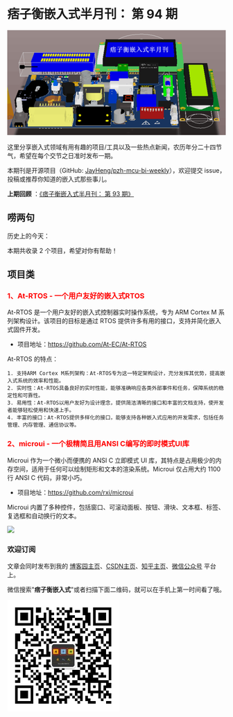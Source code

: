 # 痞子衡嵌入式半月刊： 第 94 期

![](https://raw.githubusercontent.com/JayHeng/pzh-mcu-bi-weekly/master/pics/pzh_mcu_bi_weekly.PNG)

这里分享嵌入式领域有用有趣的项目/工具以及一些热点新闻，农历年分二十四节气，希望在每个交节之日准时发布一期。

本期刊是开源项目（GitHub: [JayHeng/pzh-mcu-bi-weekly](https://github.com/JayHeng/pzh-mcu-bi-weekly)），欢迎提交 issue，投稿或推荐你知道的嵌入式那些事儿。

**上期回顾** ：[《痞子衡嵌入式半月刊： 第 93 期》](https://www.cnblogs.com/henjay724/p/18050235)

## 唠两句

历史上的今天：

本期共收录 2 个项目，希望对你有帮助！

## 项目类

### <font color="red">1、At-RTOS - 一个用户友好的嵌入式RTOS</font>

At-RTOS 是一个用户友好的嵌入式控制器实时操作系统，专为 ARM Cortex M 系列架构设计。该项目的目标是通过 RTOS 提供许多有用的接口，支持并简化嵌入式固件开发。

 * 项目地址：https://github.com/At-EC/At-RTOS

At-RTOS 的特点：

```text
1. 支持ARM Cortex M系列架构：At-RTOS专为这一特定架构设计，充分发挥其优势，提高嵌入式系统的效率和性能。
2. 实时性：At-RTOS具备良好的实时性能，能够准确响应各类外部事件和任务，保障系统的稳定性和可靠性。
3. 易用性：At-RTOS以用户友好为设计理念，提供简洁清晰的接口和丰富的文档支持，使开发者能够轻松使用和快速上手。
4. 丰富的接口：At-RTOS提供多样化的接口，能够支持各种嵌入式应用的开发需求，包括任务管理、内存管理、通信协议等。
```

### <font color="red">2、microui - 一个极精简且用ANSI C编写的即时模式UI库</font>

Microui 作为一个微小而便携的 ANSI C 立即模式 UI 库，其特点是占用极少的内存空间，适用于任何可以绘制矩形和文本的渲染系统。Microui 仅占用大约 1100 行 ANSI C 代码，非常小巧。

 * 项目地址：https://github.com/rxi/microui

Microui 内置了多种控件，包括窗口、可滚动面板、按钮、滑块、文本框、标签、复选框和自动换行的文本。

 ![](https://raw.githubusercontent.com/JayHeng/pzh-mcu-bi-weekly/master/pics/issue-093/microui.PNG)


### 欢迎订阅

文章会同时发布到我的 [博客园主页](https://www.cnblogs.com/henjay724/)、[CSDN主页](https://blog.csdn.net/henjay724)、[知乎主页](https://www.zhihu.com/people/henjay724)、[微信公众号](http://weixin.sogou.com/weixin?type=1&query=痞子衡嵌入式) 平台上。

微信搜索"__痞子衡嵌入式__"或者扫描下面二维码，就可以在手机上第一时间看了哦。

![](https://raw.githubusercontent.com/JayHeng/pzhmcu-picture/master/wechat/pzhMcu_qrcode_258x258.jpg)

